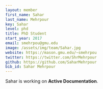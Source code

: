 ```yaml
---
layout: member
first_name: Sahar
last_name: Mehrpour
key: Sahar
level: phd
title: PhD Student
start_year: 2017
email: smehrpou@gmu.edu
image: /assets/img/team/Sahar.jpg
website: https://mason.gmu.edu/~smehrpou
twitter: https://twitter.com/ShrMehrpour
github: https://github.com/SaharMehrpour
bib_id: Sahar Mehrpour
---
```

Sahar is working on **Active Documentation**.